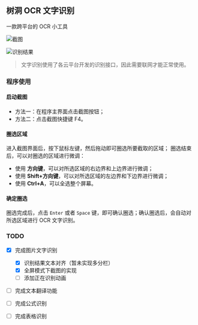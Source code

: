 ## 树洞 OCR 文字识别
一款跨平台的 OCR 小工具

![截图](http://img.luooqi.com/FqzQ_arDyqsYOXcRoFNQ_Hezyoqo)

![识别结果](http://img.luooqi.com/FrQngY0WsMZP-f6NBze14n0SSKkB)


> 文字识别使用了各云平台开发的识别接口，因此需要联网才能正常使用。

### 程序使用
#### 启动截图
- 方法一：在程序主界面点击截图按钮；
- 方法二：点击截图快捷键 F4。

#### 圈选区域
进入截图界面后，按下鼠标左键，然后拖动即可圈选所要截取的区域；
圈选结束后，可以对圈选的区域进行微调：
- 使用 **方向键**，可以对所选区域的右边界和上边界进行微调；
- 使用 **Shift+方向键**，可以对所选区域的左边界和下边界进行微调；
- 使用 **Ctrl+A**，可以全选整个屏幕。

#### 确定圈选
圈选完成后，点击 `Enter` 或者 `Space` 键，即可确认圈选；确认圈选后，会自动对所选区域进行 OCR 文字识别。

### TODO
- [x] 完成图片文字识别
  - [x] 识别结果文本对齐（暂未实现多分栏）
  - [x] 全屏模式下截图的实现
  - [ ] 添加正在识别动画
- [ ] 完成文本翻译功能
- [ ] 完成公式识别
- [ ] 完成表格识别

